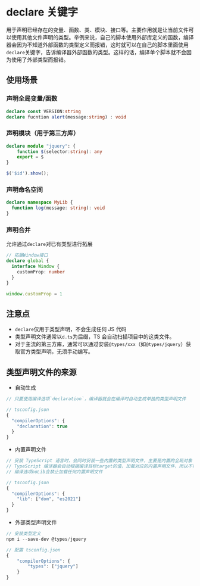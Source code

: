 # declare 关键字

用于声明已经存在的变量、函数、类、模块、接口等。主要作用就是让当前文件可以使用其他文件声明的类型。举例来说，自己的脚本使用外部库定义的函数，编译器会因为不知道外部函数的类型定义而报错，这时就可以在自己的脚本里面使用`declare`关键字，告诉编译器外部函数的类型。这样的话，编译单个脚本就不会因为使用了外部类型而报错。

## 使用场景

### 声明全局变量/函数

```ts
declare const VERSION:string
declare fucntion alert(message:string) : void
```

### 声明模块（用于第三方库）

```ts
declare module "jquery": {
    function $(selector:string): any
    export = $
}

$('$id').show();
```

### 声明命名空间

```ts
declare namespace MyLib {
  function log(message: string): void
}
```

### 声明合并

允许通过`declare`对已有类型进行拓展

```ts
// 拓展Window接口
declare global {
  interface Window {
    customProp: number
  }
}

window.customProp = 1
```

## 注意点

- `declare`仅用于类型声明，不会生成任何 JS 代码
- 类型声明文件通常以`d.ts`为后缀，TS 会自动扫描项目中的这类文件。
- 对于主流的第三方库，通常可以通过安装`@types/xxx`（如`@types/jquery`）获取官方类型声明，无须手动编写。

## 类型声明文件的来源

- 自动生成

```ts
// 只要使用编译选项`declaration`，编译器就会在编译时自动生成单独的类型声明文件

// tsconfig.json
{
  "compilerOptions": {
    "declaration": true
  }
}
```

- 内置声明文件

```ts
// 安装 TypeScript 语言时，会同时安装一些内置的类型声明文件，主要是内置的全局对象（JavaScript 语言接口和运行环境 API）的类型声明。
// TypeScript 编译器会自动根据编译目标target的值，加载对应的内置声明文件，所以不需要特别的配置。但是，可以使用编译选项lib，指定加载哪些内置声明文件。
// 编译选项noLib会禁止加载任何内置声明文件

// tsconfig.json
{
  "compilerOptions": {
    "lib": ["dom", "es2021"]
  }
}
```

- 外部类型声明文件

```ts
// 安装类型定义
npm i --save-dev @types/jquery

// 配置 tsconfig.json
{
    "compilerOptions": {
    	"types": ["jquery"]
    }
}
```
